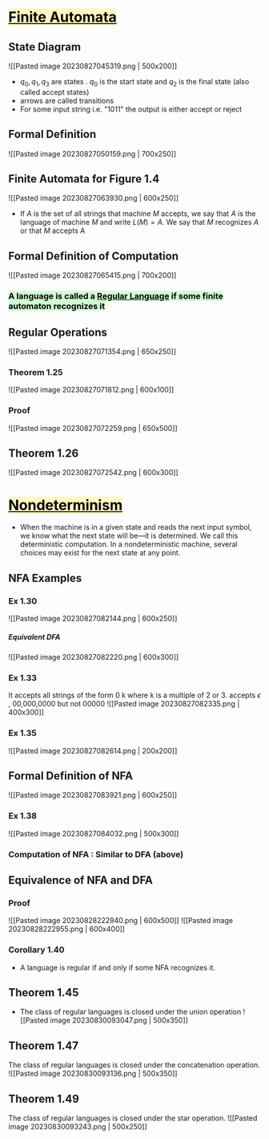 # <u><mark style="background: #FFF3A3A6;">Finite Automata</mark></u>

## State Diagram

![[Pasted image 20230827045319.png | 500x200]]

 - $q_0, q_1, q_3$ are states . $q_0$ is the start state and $q_2$ is the final state (also called accept states)
- arrows are called transitions 
- For some input string i.e. "1011" the output is either accept or reject

## Formal Definition
![[Pasted image 20230827050159.png | 700x250]]

## Finite Automata for Figure 1.4
![[Pasted image 20230827063930.png | 600x250]]

- If $A$ is the set of all strings that machine $M$ accepts, we say that $A$ is the language of machine $M$ and write $L(M) = A$. We say that $M$ recognizes $A$ or that $M$ accepts A

## Formal Definition of Computation
![[Pasted image 20230827065415.png | 700x200]]

### <mark style="background: #BBFABBA6;">A language is called a <u>Regular Language</u> if some finite automaton recognizes it</mark>

## Regular Operations
![[Pasted image 20230827071354.png | 650x250]]
### Theorem 1.25 
![[Pasted image 20230827071812.png | 600x100]]
### Proof 
![[Pasted image 20230827072259.png | 650x500]]
## Theorem 1.26
![[Pasted image 20230827072542.png | 600x300]]



# <u><mark style="background: #FFF3A3A6;">Nondeterminism</mark></u>

- When the machine is in a given state and reads the next input symbol, we know what the next state will be—it is determined. We call this deterministic computation. In a nondeterministic machine, several choices may exist for the next state at any point.
## NFA Examples

### Ex 1.30
![[Pasted image 20230827082144.png | 600x250]]
##### Equivalent DFA
![[Pasted image 20230827082220.png | 600x300]]

### Ex 1.33
It accepts all strings of the form 0 k where k is a multiple of 2 or 3. accepts $\epsilon$ , 00,000,0000 but not 00000
![[Pasted image 20230827082335.png | 400x300]]

### Ex 1.35
![[Pasted image 20230827082614.png | 200x200]]


## Formal Definition of NFA
![[Pasted image 20230827083921.png | 600x250]]
### Ex 1.38
![[Pasted image 20230827084032.png | 500x300]]
### Computation of NFA : Similar to DFA (above)


## Equivalence of NFA and DFA 
### Proof
![[Pasted image 20230828222940.png | 600x500]]
![[Pasted image 20230828222955.png | 600x400]]

### Corollary 1.40
- A language is regular if and only if some NFA recognizes it.

## Theorem 1.45
- The class of regular languages is closed under the union operation
![[Pasted image 20230830093047.png | 500x350]]

## Theorem 1.47
The class of regular languages is closed under the concatenation operation.
![[Pasted image 20230830093136.png | 500x350]]

## Theorem 1.49
The class of regular languages is closed under the star operation.
![[Pasted image 20230830093243.png | 500x250]]




